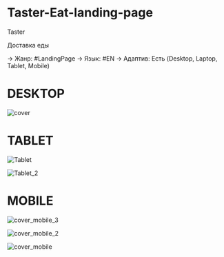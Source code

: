 # Taster-Eat-landing-page

Taster

Доставка еды

→ Жанр: #LandingPage
→ Язык: #EN
→ Адаптив: Есть (Desktop, Laptop, Tablet, Mobile)

# DESKTOP
![cover](https://github.com/Moonamee/Taster-Eat-landing-page/assets/116831065/ac779e0a-9fbf-4245-8140-710e12943eaa)

# TABLET
![Tablet](https://github.com/Moonamee/Taster-Eat-landing-page/assets/116831065/b2493f90-2939-4414-97e7-5b55e3df605e)

![Tablet_2](https://github.com/Moonamee/Taster-Eat-landing-page/assets/116831065/eba0b81c-bed7-4b14-8a05-b898141032f0)


# MOBILE
![cover_mobile_3](https://github.com/Moonamee/Taster-Eat-landing-page/assets/116831065/00600f82-bb52-4919-a559-39d7ea54546e)

![cover_mobile_2](https://github.com/Moonamee/Taster-Eat-landing-page/assets/116831065/02b95fff-2c49-48db-9be0-90ffcbc42b46)

![cover_mobile](https://github.com/Moonamee/Taster-Eat-landing-page/assets/116831065/9784ac59-cde0-4059-8b0e-f3d476681357)
